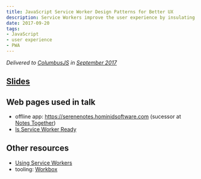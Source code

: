 ```yaml
---
title: JavaScript Service Worker Design Patterns for Better UX
description: Service Workers improve the user experience by insulating the webapp from the vagaries of the network.
date: 2017-09-20
tags:
- JavaScript
- user experience
- PWA
---
```


_Delivered to [ColumbusJS](https://columbusjs.org/) in [September 2017](https://columbusjs.org/09-20-2017/doug-reeder-service-workers.html)_

## [Slides](../../keynote/JavaScript%20Service%20Worker%20Design%20Patterns%20for%20Better%20UX)


## Web pages used in talk

* offline app: https://serenenotes.hominidsoftware.com (sucessor at [Notes Together](https://notestogether.hominidsoftware.com/))
* [Is Service Worker Ready](https://jakearchibald.github.io/isserviceworkerready/)

## Other resources

* [Using Service Workers](https://developer.mozilla.org/en-US/docs/Web/API/Service_Worker_API/Using_Service_Workers)
* tooling: [Workbox](https://developer.chrome.com/docs/workbox/)
